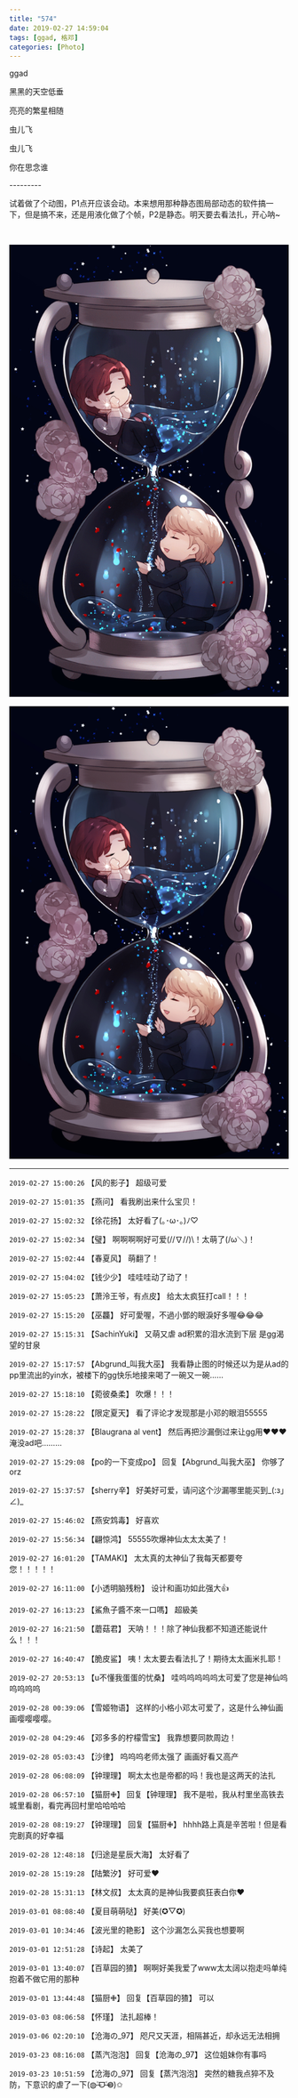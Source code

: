 ```yaml
---
title: "574"
date: 2019-02-27 14:59:04
tags: [ggad, 格邓]
categories: [Photo]
---
```


<p>ggad</p> 
<p>黑黑的天空低垂</p> 
<p>亮亮的繁星相随</p> 
<p>虫儿飞</p> 
<p>虫儿飞</p> 
<p>你在思念谁</p> 
<p>---------</p> 
<p>试着做了个动图，P1点开应该会动。本来想用那种静态图局部动态的软件搞一下，但是搞不来，还是用液化做了个帧，P2是静态。明天要去看法扎，开心呐~</p> 
<p><br /></p>

![](https://raw.githubusercontent.com/alicewish/meowchain247/master/img_cVZNdzJtQk9JV2Z5Z21UVDBhYzlMdUkyS0VEcmxkUjRhcnFUT2VCQUxodmlQNG9jRXNBVDRBPT0.gif)

![](https://raw.githubusercontent.com/alicewish/meowchain247/master/img_cVZNdzJtQk9JV2RQTk93MlQ0WU5TYm5PSWEzcG5INWRSNE1qUDVYN1BNS2NMaG01RzE1ZUdBPT0.jpg)

---

`2019-02-27 15:00:26` 【风的影子】 超级可爱

`2019-02-27 15:01:35` 【燕问】 看我刷出来什么宝贝！

`2019-02-27 15:02:32` 【徐花扬】 太好看了(｡･ω･｡)ﾉ♡

`2019-02-27 15:02:34` 【璧】 啊啊啊啊好可爱\(//∇//)\！太萌了(/ω＼)！

`2019-02-27 15:02:44` 【春夏风】 萌翻了！

`2019-02-27 15:04:02` 【钱少少】 哇哇哇动了动了！

`2019-02-27 15:05:23` 【萧泠王爷，有点皮】 给太太疯狂打call！！！

`2019-02-27 15:15:20` 【巫龘】 好可愛喔，不過小鄧的眼淚好多喔😂😂😂

`2019-02-27 15:15:31` 【SachinYuki】 又萌又虐 ad积累的泪水流到下层 是gg渴望的甘泉

`2019-02-27 15:17:57` 【Abgrund\_叫我大巫】 我看静止图的时候还以为是从ad的pp里流出的yin水，被楼下的gg快乐地接来喝了一碗又一碗……

`2019-02-27 15:18:10` 【菀彼桑柔】 吹爆！！！

`2019-02-27 15:28:22` 【限定夏天】 看了评论才发现那是小邓的眼泪55555

`2019-02-27 15:28:37` 【Blaugrana al vent】 然后再把沙漏倒过来让gg用❤️❤️❤️淹没ad吧………

`2019-02-27 15:29:08` 【po的一下变成po】 回复【Abgrund\_叫我大巫】 你够了orz

`2019-02-27 15:37:57` 【sherry辛】 好美好可爱，请问这个沙漏哪里能买到\_(:з」∠)\_

`2019-02-27 15:46:02` 【燕安鸩毒】 好喜欢

`2019-02-27 15:56:34` 【翩惊鸿】 55555吹爆神仙太太太美了！

`2019-02-27 16:01:20` 【TAMAKI】 太太真的太神仙了我每天都要夸您！！！！！

`2019-02-27 16:11:00` 【小透明脑残粉】 设计和画功如此强大👍

`2019-02-27 16:13:23` 【鯊魚子醬不來一口嗎】 超級美

`2019-02-27 16:21:50` 【蘑菇君】 天呐！！！除了神仙我都不知道还能说什么！！！

`2019-02-27 16:40:47` 【脆皮鲨】 咦！太太要去看法扎了！期待太太画米扎耶！

`2019-02-27 20:53:13` 【u不懂我蛋蛋的忧桑】 哇呜呜呜呜呜太可爱了您是神仙呜呜呜呜呜

`2019-02-28 00:39:06` 【雪姬物语】 这样的小格小邓太可爱了，这是什么神仙画画嘤嘤嘤嘤。

`2019-02-28 04:29:46` 【邓多多的柠檬雪宝】 我靠想要同款周边！

`2019-02-28 05:03:43` 【沙律】 呜呜呜老师太强了 画画好看又高产

`2019-02-28 06:08:09` 【钟理理】 啊太太也是帝都的吗！我也是这两天的法扎

`2019-02-28 06:57:10` 【猫厨✙】 回复【钟理理】 我不是啦，我从村里坐高铁去城里看剧，看完再回村里哈哈哈哈

`2019-02-28 08:19:27` 【钟理理】 回复【猫厨✙】 hhhh路上真是辛苦啦！但是看完剧真的好幸福

`2019-02-28 12:48:18` 【归途是星辰大海】 太好看了

`2019-02-28 15:19:28` 【陆繁汐】 好可爱❤

`2019-02-28 15:31:13` 【林文叔】 太太真的是神仙我要疯狂表白你❤️

`2019-03-01 08:08:40` 【夏目萌萌哒】 好美(✪▽✪)

`2019-03-01 10:34:46` 【波光里的艳影】 这个沙漏怎么买我也想要啊

`2019-03-01 12:51:28` 【诗起】 太美了

`2019-03-01 13:40:07` 【百草园的猹】 啊啊好美我爱了www太太阔以抱走吗单纯抱着不做它用的那种

`2019-03-01 13:44:48` 【猫厨✙】 回复【百草园的猹】 可以

`2019-03-03 08:06:58` 【怀瑾】 法扎超棒！

`2019-03-06 02:20:10` 【沧海の\_97】 咫尺又天涯，相隔甚近，却永远无法相拥

`2019-03-23 08:16:08` 【蒸汽泡泡】 回复【沧海の\_97】 这位姐妹你有事吗

`2019-03-23 10:51:59` 【沧海の\_97】 回复【蒸汽泡泡】 突然的糖我点猝不及防，下意识的虐了一下(◍˃̶ᗜ˂̶◍)✩
